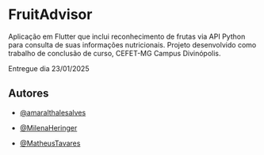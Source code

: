 
# FruitAdvisor


Aplicação em Flutter que inclui reconhecimento de frutas via API Python para consulta de suas informações nutricionais.
Projeto desenvolvido como trabalho de conclusão de curso, CEFET-MG Campus Divinópolis.

Entregue dia 23/01/2025
## Autores

- [@amaralthalesalves](https://www.github.com/amaralthalesalves)

- [@MilenaHeringer](https://www.github.com/MilenaHeringer)

- [@MatheusTavares](https://github.com/MatheusTavaresDeBessas)
